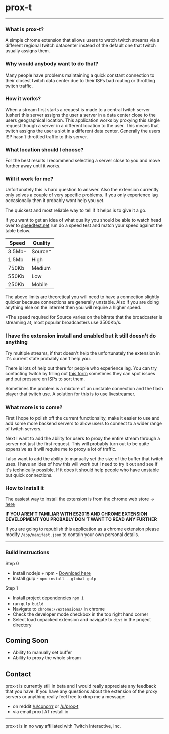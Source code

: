 # prox-t
---

### What is prox-t?

A simple chrome extension that allows users to watch twitch streams via a different regional twitch datacenter instead of the default one that twitch usually assigns them.

### Why would anybody want to do that?
Many people have problems maintaining a quick constant connection to their closest twitch data center due to their ISPs bad routing or throttling twitch traffic.

### How it works?
When a stream first starts a request is made to a central twitch server (usher) this server assigns the user a server in a data center close to the users geographical location.  This application works by proxying this single request though a server in a different location to the user. This means that twitch assigns the user a slot in a different data center. Generally the users ISP hasn't throttled traffic to this server.

### What location should I choose?
For the best results I recommend selecting a server close to you and move further away until it works.

### Will it work for me?
Unfortunately this is hard question to answer. Also the extension currently only solves a couple of very specific problems. If you only experience lag occasionally then it probably wont help you yet.

The quickest and most reliable way to tell if it helps is to give it a go.

If you want to get an idea of what quality you should be able to watch head over to [speedtest.net](http://speedtest.net) run do a speed test and match your speed against the table below.

Speed  | Quality
-------|--------
3.5Mb+ | Source*
1.5Mb  | High
750Kb  | Medium
550Kb  | Low
250Kb  | Mobile

The above limits are theoretical you will need to have a connection slightly quicker because connections are generally unstable. Also if you are doing anything else on the internet then you will require a higher speed. 

*The speed required for Source varies on the bitrate that the broadcaster is streaming at, most popular broadcasters use 3500Kb/s.

### I have the extension install and enabled but it still doesn't do anything
Try multiple streams, if that doesn't help the unfortunately the extension in it's current state probably can't help you.

There is lots of help out there for people who experience lag. You can try contacting twitch by filling out [this form](https://docs.google.com/forms/d/1Y9ATuT6eCafDWPz5PtJkIImv1TE9q4l6oz-DzRBFQSA/viewform?c=0&w=1) sometimes they can spot issues and put pressure on ISPs to sort them.

Sometimes the problem is a mixture of an unstable connection and the flash player that twitch use. A solution for this is to use [livestreamer](http://docs.livestreamer.io/#).

### What more is to come?
First I hope to polish off the current functionality, make it easier to use and add some more backend servers to allow users to connect to a wider range of twitch servers.

Next I want to add the ability for users to proxy the entire stream through a server not just the first request. This will probably turn out to be quite expensive as it will require me to proxy a lot of traffic.

I also want to add the ability to manually set the size of the buffer that twitch uses. I have an idea of how this will work but I need to try it out and see if it's technically possible. If it does it should help people who have unstable but quick connections.

### How to install it
The easiest way to install the extension is from the chrome web store -> [here](https://chrome.google.com/webstore/detail/prox-t-beta/jhdgklojhkoemojopiklbdlcdajcnadk)

**IF YOU AREN'T FAMILIAR WITH ES2015 AND CHROME EXTENSION DEVELOPMENT YOU PROBABLY DON'T WANT TO READ ANY FURTHER**

If you are going to republish this application as a chrome extension please modify `/app/manifest.json` to contain your own personal details.

---

### Build Instructions

Step 0
* Install nodejs + npm - [Download here](https://nodejs.org/en/download/)
* Install gulp - `npm install --global gulp`

Step 1
* Install project dependencies `npm i`
* run `gulp build`
* Navigate to `chrome://extensions/` in chrome
* Check the developer mode checkbox in the top right hand corner
* Select load unpacked extension and navigate to `dist` in the project directory

Coming Soon
-----------
* Ability to manually set buffer
* Ability to proxy the whole stream

Contact
-------
prox-t is currently still in beta and I would really appreciate any feedback that you have. If you have any questions about the extension of the proxy servers or anything really feel free to drop me a message:
* on reddit [/u/conorrr](https://www.reddit.com/message/compose/?to=conorrr) or [/u/prox-t](https://www.reddit.com/message/compose/?to=prox-t)
* via email proxt AT restall.io

---

prox-t is in no way affiliated with Twitch Interactive, Inc.

